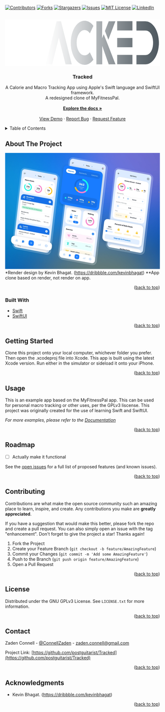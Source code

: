 <div id="top"></div>

<!-- PROJECT SHIELDS -->
[![Contributors][contributors-shield]][contributors-url]
[![Forks][forks-shield]][forks-url]
[![Stargazers][stars-shield]][stars-url]
[![Issues][issues-shield]][issues-url]
[![MIT License][license-shield]][license-url]
[![LinkedIn][linkedin-shield]][linkedin-url]



<!-- PROJECT LOGO -->
<br />
<div align="center">
  <a href="https://github.com/postguitarist/Tracked">
    <img src="images/logo-main.png" alt="Logo" width="900" height="150">
  </a>

<h3 align="center">Tracked</h3>

  <p align="center">
    A Calorie and Macro Tracking App using Apple's Swift language and SwiftUI framework.
    <br />
    A redesigned clone of MyFitnessPal.
    <br />
    <br />
    <a href="https://github.com/postguitarist/Tracked"><strong>Explore the docs »</strong></a>
    <br />
    <br />
    <a href="https://github.com/postguitarist/Tracked">View Demo</a>
    ·
    <a href="https://github.com/postguitarist/Tracked/issues">Report Bug</a>
    ·
    <a href="https://github.com/postguitarist/Tracked/issues">Request Feature</a>
  </p>
</div>



<!-- TABLE OF CONTENTS -->
<details>
  <summary>Table of Contents</summary>
  <ol>
    <li>
      <a href="#about-the-project">About The Project</a>
      <ul>
        <li><a href="#built-with">Built With</a></li>
      </ul>
    </li>
    <li>
      <a href="#getting-started">Getting Started</a>
      <ul>
        <li><a href="#prerequisites">Prerequisites</a></li>
        <li><a href="#installation">Installation</a></li>
      </ul>
    </li>
    <li><a href="#usage">Usage</a></li>
    <li><a href="#roadmap">Roadmap</a></li>
    <li><a href="#contributing">Contributing</a></li>
    <li><a href="#license">License</a></li>
    <li><a href="#contact">Contact</a></li>
    <li><a href="#acknowledgments">Acknowledgments</a></li>
  </ol>
</details>



<!-- ABOUT THE PROJECT -->
## About The Project

[![Product Name Screen Shot][product-screenshot]](https://example.com)
*Render design by Kevin Bhagat. (https://dribbble.com/kevinbhagat)
**App clone based on render, not render on app.
<p align="right">(<a href="#top">back to top</a>)</p>



### Built With

* [Swift](https://www.swift.org/)
* [SwiftUI](https://developer.apple.com/xcode/swiftui/)

<p align="right">(<a href="#top">back to top</a>)</p>



<!-- GETTING STARTED -->
## Getting Started

Clone this project onto your local computer, whichever folder you prefer. Then open the .xcodeproj file into Xcode. This app is built using the latest Xcode version. Run either in the simulator or sideload it onto your iPhone.

<p align="right">(<a href="#top">back to top</a>)</p>



<!-- USAGE EXAMPLES -->
## Usage

This is an example app based on the MyFitnessPal app. This can be used for personal macro tracking or other uses, per the GPLv3 liscense. This project was originally created for the use of learning Swift and SwiftUI.

_For more examples, please refer to the [Documentation](https://example.com)_

<p align="right">(<a href="#top">back to top</a>)</p>



<!-- ROADMAP -->
## Roadmap

<!-- - [ ] Feature 1
- [ ] Feature 2
- [ ] Feature 3
    - [ ] Nested Feature
-->
- [ ] Actually make it functional

See the [open issues](https://github.com/postguitarist/Tracked/issues) for a full list of proposed features (and known issues).

<p align="right">(<a href="#top">back to top</a>)</p>



<!-- CONTRIBUTING -->
## Contributing

Contributions are what make the open source community such an amazing place to learn, inspire, and create. Any contributions you make are **greatly appreciated**.

If you have a suggestion that would make this better, please fork the repo and create a pull request. You can also simply open an issue with the tag "enhancement".
Don't forget to give the project a star! Thanks again!

1. Fork the Project
2. Create your Feature Branch (`git checkout -b feature/AmazingFeature`)
3. Commit your Changes (`git commit -m 'Add some AmazingFeature'`)
4. Push to the Branch (`git push origin feature/AmazingFeature`)
5. Open a Pull Request

<p align="right">(<a href="#top">back to top</a>)</p>



<!-- LICENSE -->
## License

Distributed under the GNU GPLv3 License. See `LICENSE.txt` for more information.

<p align="right">(<a href="#top">back to top</a>)</p>



<!-- CONTACT -->
## Contact

Zaden Connell - [@ConnellZaden](https://twitter.com/ConnellZaden) - zaden.connell@gmail.com

Project Link: [https://github.com/postguitarist/Tracked](https://github.com/postguitarist/Tracked)

<p align="right">(<a href="#top">back to top</a>)</p>



<!-- ACKNOWLEDGMENTS -->
## Acknowledgments

* []()Kevin Bhagat. (https://dribbble.com/kevinbhagat)

<p align="right">(<a href="#top">back to top</a>)</p>



<!-- MARKDOWN LINKS & IMAGES -->
<!-- https://www.markdownguide.org/basic-syntax/#reference-style-links -->
[contributors-shield]: https://img.shields.io/github/contributors/postguitarist/Tracked.svg?style=for-the-badge
[contributors-url]: https://github.com/postguitarist/Tracked/graphs/contributors
[forks-shield]: https://img.shields.io/github/forks/postguitarist/Tracked.svg?style=for-the-badge
[forks-url]: https://github.com/postguitarist/Tracked/network/members
[stars-shield]: https://img.shields.io/github/stars/postguitarist/Tracked.svg?style=for-the-badge
[stars-url]: https://github.com/postguitarist/Tracked/stargazers
[issues-shield]: https://img.shields.io/github/issues/postguitarist/Tracked.svg?style=for-the-badge
[issues-url]: https://github.com/postguitarist/Tracked/issues
[license-shield]: https://img.shields.io/github/license/postguitarist/Tracked.svg?style=for-the-badge
[license-url]: https://github.com/postguitarist/Tracked/blob/master/LICENSE.txt
[linkedin-shield]: https://img.shields.io/badge/-LinkedIn-black.svg?style=for-the-badge&logo=linkedin&colorB=555
[linkedin-url]: https://linkedin.com/in/zaden-connell
[product-screenshot]: images/overview.png
